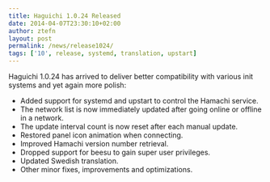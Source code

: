 ```yaml
---
title: Haguichi 1.0.24 Released
date: 2014-04-07T23:30:10+02:00
author: ztefn
layout: post
permalink: /news/release1024/
tags: ['10', release, systemd, translation, upstart]
---
```

Haguichi 1.0.24 has arrived to deliver better compatibility with various init systems and yet again more polish:

  * Added support for systemd and upstart to control the Hamachi service.
  * The network list is now immediately updated after going online or offline in a network.
  * The update interval count is now reset after each manual update.
  * Restored panel icon animation when connecting.
  * Improved Hamachi version number retrieval.
  * Dropped support for beesu to gain super user privileges.
  * Updated Swedish translation.
  * Other minor fixes, improvements and optimizations.

